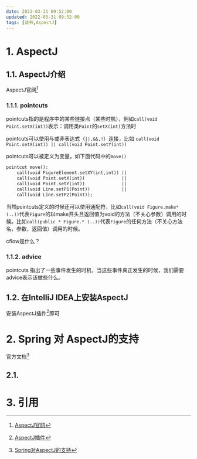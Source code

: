 ```yaml
---
date: 2022-03-31 09:52:00
updated: 2022-03-31 09:52:00
tags: [读书,AspectJ]
---
```


# 1. AspectJ

## 1.1. AspectJ介绍

AspectJ官网[^1]

### 1.1.1. pointcuts

pointcuts指的是程序中的某些链接点（某些时机），例如`call(void Point.setX(int))`表示：调用类`Point`的`setX(int)`方法时

pointcuts可以使用与或非表达式（`||,&&,!`）连接，比如 `call(void Point.setX(int)) ||
call(void Point.setY(int))`

pointcuts可以被定义为变量，如下面代码中的`move()`

```asp
pointcut move():
    call(void FigureElement.setXY(int,int)) ||
    call(void Point.setX(int))              ||
    call(void Point.setY(int))              ||
    call(void Line.setP1(Point))            ||
    call(void Line.setP2(Point));
```

当然pointcuts定义的时候还可以使用通配符，比如`call(void Figure.make*(..))`代表`Figure`的以make开头且返回值为void的方法（不关心参数）调用的时候。比如`call(public * Figure.* (..))`代表`Figure`的任何方法（不关心方法名，参数，返回值）调用的时候。

<!-- more -->

cflow是什么？



### 1.1.2. advice

pointcuts 指出了一些事件发生的时机，当这些事件真正发生的时候，我们需要advice表示该做些什么。





## 1.2. 在IntelliJ IDEA上安装AspectJ

安装AspectJ插件[^2]即可





# 2. Spring 对 AspectJ的支持

官方文档[^3]

## 2.1. 



# 3. 引用

[^1]: [AspectJ官网](https://www.eclipse.org/aspectj/doc/released/progguide/index.html)
[^2]: [AspectJ插件](https://plugins.jetbrains.com/plugin/4679-aspectj )
[^3]:[Spring对AspectJ的支持](https://docs.spring.io/spring-framework/docs/current/reference/html/core.html#aop-ataspectj)

